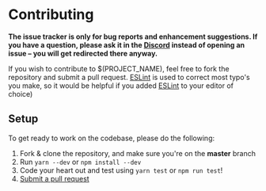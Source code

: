 # Contributing

**The issue tracker is only for bug reports and enhancement suggestions. If you have a question, please ask it in the [Discord](https://discord.gg/SV7DAE9) instead of opening an issue – you will get redirected there anyway.**

If you wish to contribute to $(PROJECT_NAME), feel free to fork the repository and submit a pull request.
[ESLint](https://eslint.org/) is used to correct most typo's you make, so it would be helpful if you added [ESLint](https://eslint.org/) to your editor of choice)

## Setup
To get ready to work on the codebase, please do the following:

1. Fork & clone the repository, and make sure you're on the **master** branch
2. Run `yarn --dev` or `npm install --dev`
4. Code your heart out and test using `yarn test` or `npm run test`!
6. [Submit a pull request](https://github.com/PassTheWessel/$(PROJECT_NAME)/compare)